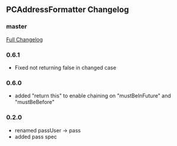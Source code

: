 ## PCAddressFormatter Changelog

### master
[Full Changelog](https://github.com/panda-clouds/address-formatter/compare/2.0.0...master)

### 0.6.1
- Fixed not returning false in changed case

### 0.6.0
- added "return this" to enable chaining on "mustBeInFuture" and "mustBeBefore"

### 0.2.0

- renamed passUser -> pass
- added pass spec